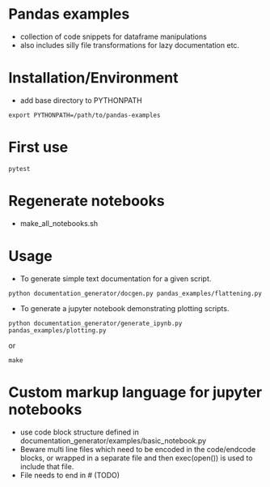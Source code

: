 # Pandas examples
* collection of code snippets for dataframe manipulations
* also includes silly file transformations for lazy documentation etc.

# Installation/Environment
* add base directory to PYTHONPATH
```
export PYTHONPATH=/path/to/pandas-examples
```

# First use
```
pytest
```
# Regenerate notebooks
* make_all_notebooks.sh

# Usage
* To generate simple text documentation for a given script. 
```
python documentation_generator/docgen.py pandas_examples/flattening.py 
```
* To generate a jupyter notebook demonstrating plotting scripts. 
```
python documentation_generator/generate_ipynb.py pandas_examples/plotting.py
```
or
```
make
```

# Custom markup language for jupyter notebooks
* use code block structure defined in documentation_generator/examples/basic_notebook.py
* Beware multi line files which need to be encoded in the code/endcode blocks, or wrapped in a separate file and then exec(open()) is used to include that file.
* File needs to end in # (TODO)
